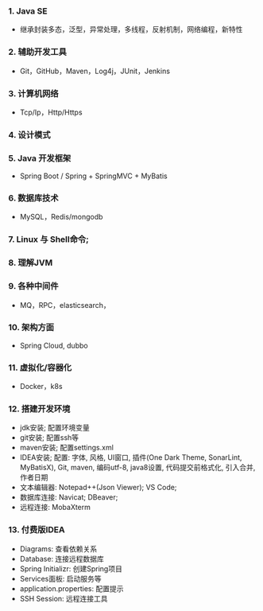 ### 1. Java SE
-   继承封装多态，泛型，异常处理，多线程，反射机制，网络编程，新特性

### 2. 辅助开发工具
-   Git，GitHub，Maven，Log4j，JUnit，Jenkins

### 3. 计算机网络
-   Tcp/Ip，Http/Https

### 4. 设计模式

### 5. Java 开发框架
-   Spring Boot / Spring + SpringMVC + MyBatis

### 6. 数据库技术
-   MySQL，Redis/mongodb

### 7. Linux 与 Shell命令;

### 8. 理解JVM

### 9. 各种中间件
-   MQ，RPC，elasticsearch，

### 10. 架构方面
-   Spring Cloud, dubbo

### 11. 虚拟化/容器化
-   Docker，k8s

### 12. 搭建开发环境
- jdk安装; 配置环境变量
- git安装; 配置ssh等
- maven安装; 配置settings.xml
- IDEA安装; 配置: 字体, 风格, UI窗口, 插件(One Dark Theme, SonarLint, MyBatisX), Git, maven, 编码utf-8, java8设置, 代码提交前格式化, 引入合并, 作者日期
- 文本编辑器: Notepad++(Json Viewer); VS Code;
- 数据库连接: Navicat; DBeaver;
- 远程连接: MobaXterm

### 13. 付费版IDEA
- Diagrams: 查看依赖关系
- Database: 连接远程数据库
- Spring Initializr: 创建Spring项目
- Services面板: 启动服务等
- application.properties: 配置提示
- SSH Session: 远程连接工具
